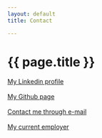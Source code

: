 ```yaml
---
layout: default
title: Contact

---
```


# {{ page.title }}

<a href="https://www.linkedin.com/in/michaelhallik/" title="Linkedin profile" target="_blank">My Linkedin profile</a><br><br>
<a href="https://github.com/MichaelHallik" title="Github page" target="_blank">My Github page</a><br><br>
<a href="mailto:mhallik@immune.it">Contact me through e-mail</a><br><br>
<a href="https://www.immune.it" title="immune-it home page" target="_blank">My current employer</a>
